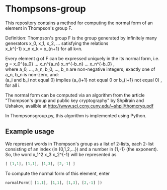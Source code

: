# Thompsons-group

This repository contains a method for computing the normal form of an element in Thompson's group F. 

Definition: Thompson's group F is the group generated by infinitely many generators x_0, x_1, x_2, ... satisfying the relations<br/> 
x_k^{-1} x_n x_k = x_{n+1} for all k<n. 

Every element g of F can be expressed uniquely in the its normal form, i.e. <br/>
g = x_0^{a_0} ... x_n^{a_n} x_n^{-b_n} ... x_n^{-b_0} , <br/>
where a_0, ..., a_n, b_0, ..., b_n are non-negative integers, exactly one of a_n, b_n is non-zero, and: <br/>
(a_i and b_i not equal 0)    implies   (a_{i+1} not equal 0 or b_{i+1} not equal 0) ,<br/>
for all i.

The normal form can be computed via an algorithm from the article "Thompson's group and
public key cryptography" by Shpilrain and Ushakov, availble at
http://www.sci.ccny.cuny.edu/~shpil/thomcryp.pdf

In Thompsonsgroup.py, this algorithm is implemented using Python. 

## Example usage

We represent words in Thompson's group as a list of 2-lists, each 2-list consisting of an index (in {0,1,2,...}) and a number in {1,-1} (the exponent). So, the word x_1^2 x_3 x_2^{-1} will be represented as
```python 
[ [1,1], [1,1], [1,3], [2,-1] ]
```
To compute the normal form of this element, enter
```python 
normalForm([ [1,1], [1,1], [1,3], [2,-1] ])
```
